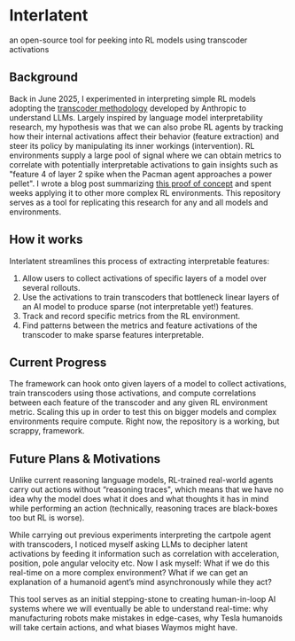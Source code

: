 # Interlatent
an open-source tool for peeking into RL models using transcoder activations


## Background
Back in June 2025, I experimented in interpreting simple RL models adopting the [transcoder methodology](https://transformer-circuits.pub/2025/attribution-graphs/methods.html) developed by Anthropic to understand LLMs. Largely inspired by language model interpretability research, my hypothesis was that we can also probe RL agents by tracking how their internal activations affect their behavior (feature extraction) and steer its policy by manipulating its inner workings (intervention). RL environments supply a large pool of signal where we can obtain metrics to correlate with potentially interpretable activations to gain insights such as "feature 4 of layer 2 spike when the Pacman agent approaches a power pellet". I wrote a blog post summarizing [this proof of concept](https://seanpixel.com/interpretable-rl-via-multiscale-transcoders-sparse-bottlenecks-at-2-4-and-8-dimensions) and spent weeks applying it to other more complex RL environments. This repository serves as a tool for replicating this research for any and all models and environments.


## How it works
Interlatent streamlines this process of extracting interpretable features:
1. Allow users to collect activations of specific layers of a model over several rollouts.
2. Use the activations to train transcoders that bottleneck linear layers of an AI model to produce sparse (not interpretable yet!) features.  
3. Track and record specific metrics from the RL environment.
4. Find patterns between the metrics and feature activations of the transcoder to make sparse features interpretable.  


## Current Progress
The framework can hook onto given layers of a model to collect activations, train transcoders using those activations, and compute correlations between each feature of the transcoder and any given RL environment metric. Scaling this up in order to test this on bigger models and complex environments require compute. Right now, the repository is a working, but scrappy, framework.


## Future Plans & Motivations
Unlike current reasoning language models, RL-trained real-world agents carry out actions without “reasoning traces", which means that we have no idea why the model does what it does and what thoughts it has in mind while performing an action (technically, reasoning traces are black-boxes too but RL is worse). 

While carrying out previous experiments interpreting the cartpole agent with transcoders, I noticed myself asking LLMs to decipher latent activations by feeding it information such as correlation with acceleration, position, pole angular velocity etc. Now I ask myself: What if we do this real-time on a more complex environment? What if we can get an explanation of a humanoid agent’s mind asynchronously while they act? 

This tool serves as an initial stepping-stone to creating human-in-loop AI systems where we will eventually be able to understand real-time: why manufacturing robots make mistakes in edge-cases, why Tesla humanoids will take certain actions, and what biases Waymos might have.
